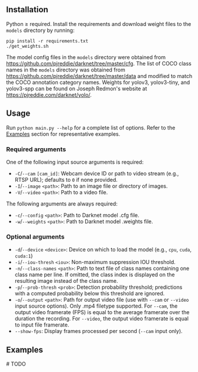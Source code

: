 ## Installation

Python &ge; required. Install the requirements and download weight files to
the `models` directory by running:

```
pip install -r requirements.txt
./get_weights.sh
```

The model config files in the `models` directory were obtained from
https://github.com/pjreddie/darknet/tree/master/cfg. The list of COCO class
names in the `models` directory was obtained from
https://github.com/pjreddie/darknet/tree/master/data and modified to match
the COCO annotation category names. Weights for yolov3, yolov3-tiny, and
yolov3-spp can be found on Joseph Redmon's website at
https://pjreddie.com/darknet/yolo/.

## Usage

Run `python main.py --help` for a complete list of options. Refer to the
[Examples](#examples) section for representative examples.

### Required arguments

One of the following input source arguments is required:

+ `-C`/`--cam` `[cam_id]`: Webcam device ID or path to video stream
	(e.g., RTSP URL); defaults to `0` if none provided.
+ `-I`/`--image` `<path>`: Path to an image file or directory of images.
+ `-V`/`--video` `<path>`: Path to a video file.

The following arguments are always required:

+ `-c`/`--config` `<path>`: Path to Darknet model .cfg file.
+ `-w`/`--weights` `<path>`: Path to Darknet model .weights file.

### Optional arguments

+ `-d`/`--device` `<device>`: Device on which to load the model (e.g., `cpu`,
	`cuda`, `cuda:1`)
+ `-i`/`--iou-thresh` `<iou>`: Non-maximum suppression IOU threshold.
+ `-n`/`--class-names` `<path>`: Path to text file of class names containing
	one class name per line. If omitted, the class index is displayed on
	the resulting image instead of the class name.
+ `-p`/`--prob-thresh` `<prob>`: Detection probability threshold; predictions
	with a computed probability below this threshold are ignored.
+ `-o`/`--output` `<path>`: Path for output video file (use with `--cam` or
  `--video` input source options). Only .mp4 filetype supported. For `--cam`,
  the output video framerate (FPS) is equal to the average framerate over the
  duration the recording. For `--video`, the output video framerate is equal to
	input file framerate.
+ `--show-fps`: Display frames processed per second (`--cam` input only).


## Examples
&#35; TODO
